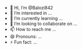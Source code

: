 - 👋 Hi, I’m @Balozi842
- 👀 I’m interested in ...
- 🌱 I’m currently learning ...
- 💞️ I’m looking to collaborate on ...
- 📫 How to reach me ...
- 😄 Pronouns: ...
- ⚡ Fun fact: ...

<!---
Balozi842/Balozi842 is a ✨ special ✨ repository because its `README.md` (this file) appears on your GitHub profile.
You can click the Preview link to take a look at your changes.
--->
